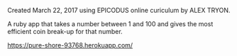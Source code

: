Created March 22, 2017 using EPICODUS online curiculum by ALEX TRYON.

A ruby app that takes a number between 1 and 100 and gives the most efficient coin break-up for that number.

https://pure-shore-93768.herokuapp.com/